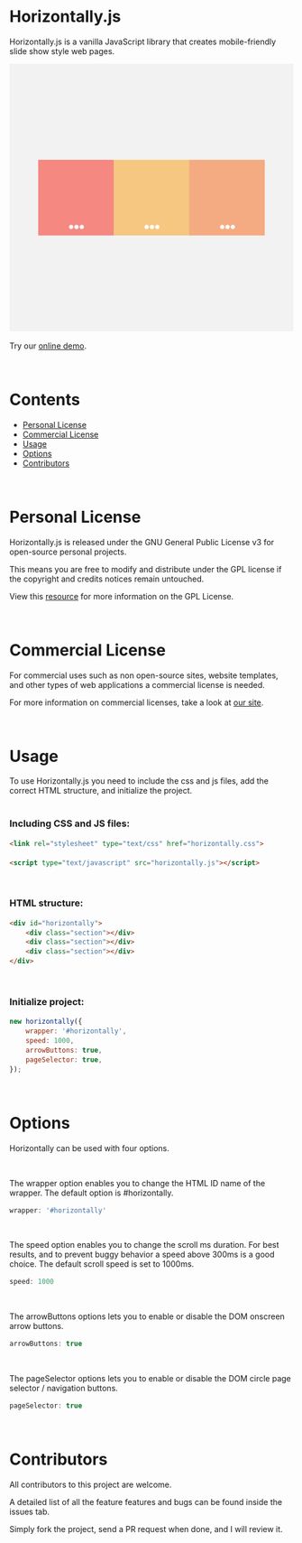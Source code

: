 # Horizontally.js

Horizontally.js is a vanilla JavaScript library that creates mobile-friendly slide show style web pages. 

![Horizontally logo](logo.svg) 

Try our [online demo](https://horizontaly.com).

</br>

# Contents
- [Personal License](#-Personal-License)
- [Commercial License](#-Commerical-License)
- [Usage](#-Usage)
- [Options](#-Options)
- [Contributors](#-Contributors)

</br>

# Personal License

Horizontally.js is released under the GNU General Public License v3 for open-source personal projects. 

This means you are free to modify and distribute under the GPL license if the copyright and credits notices remain untouched.

View this [resource](https://choosealicense.com/licenses/gpl-3.0/) for more information on the GPL License. 

</br>

# Commercial License

For commercial uses such as non open-source sites, website templates, and other types of web applications a commercial license is needed.

For more information on commercial licenses, take a look at [our site](https://horizontaly.com). 

</br>

# Usage

To use Horizontally.js you need to include the css and js files, add the correct HTML structure, and initialize the project.
</br>
</br>

### Including CSS and JS files:

```html
<link rel="stylesheet" type="text/css" href="horizontally.css">

<script type="text/javascript" src="horizontally.js"></script>
```
</br>

### HTML structure:

```html
<div id="horizontally">
	<div class="section"></div>
	<div class="section"></div>
	<div class="section"></div>
</div>
```
</br>

### Initialize project:

```javascript
new horizontally({
	wrapper: '#horizontally',
	speed: 1000,
	arrowButtons: true,
	pageSelector: true,
});
```
</br>

# Options 

Horizontally can be used with four options. 

</br>

The wrapper option enables you to change the HTML ID name of the wrapper. The default option is #horizontally.
```javascript
wrapper: '#horizontally'
```

</br>

The speed option enables you to change the scroll ms duration. For best results, and to prevent buggy behavior a speed above 300ms is a good choice. The default scroll speed is set to 1000ms.
```javascript
speed: 1000
```
</br>

The arrowButtons options lets you to enable or disable the DOM onscreen arrow buttons.
```javascript
arrowButtons: true
```
</br>

The pageSelector options lets you to enable or disable the DOM circle page selector / navigation buttons.
```javascript
pageSelector: true
```

</br>

# Contributors

All contributors to this project are welcome.

A detailed list of all the feature features and bugs can be found inside the issues tab.

Simply fork the project, send a PR request when done, and I will review it.